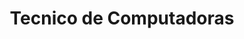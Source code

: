 ---
title: "Tecnico de Computadoras"
url: /ciudad-satelite/tecnico-de-computadoras/
shop: ordenador
---